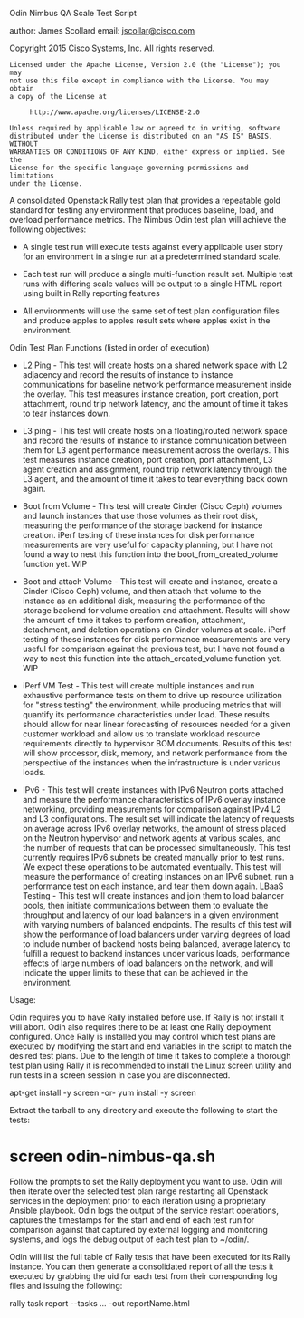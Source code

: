 Odin Nimbus QA Scale Test Script

author:  James Scollard
email:   jscollar@cisco.com

 Copyright 2015 Cisco Systems, Inc.  All rights reserved.

    Licensed under the Apache License, Version 2.0 (the "License"); you may
    not use this file except in compliance with the License. You may obtain
    a copy of the License at

         http://www.apache.org/licenses/LICENSE-2.0

    Unless required by applicable law or agreed to in writing, software
    distributed under the License is distributed on an "AS IS" BASIS, WITHOUT
    WARRANTIES OR CONDITIONS OF ANY KIND, either express or implied. See the
    License for the specific language governing permissions and limitations
    under the License.


A consolidated Openstack Rally test plan that provides a repeatable gold standard for testing any environment that produces baseline, load, and overload performance metrics.  The Nimbus Odin test plan will achieve the following objectives:

- A single test run will execute tests against every applicable user story for an environment in a single run at a predetermined standard scale.

- Each test run will produce a single multi-function result set.
Multiple test runs with differing scale values will be output to a single HTML report using built in Rally reporting features

- All environments will use the same set of test plan configuration files and produce apples to apples result sets where apples exist in the environment.

Odin Test Plan Functions (listed in order of execution)

- L2 Ping - This test will create hosts on a shared network space with L2 adjacency and record the results of instance to instance communications for baseline network performance measurement inside the overlay.  This test measures instance creation, port creation, port attachment, round trip network latency, and the amount of time it takes to tear instances down.

- L3 ping - This test will create hosts on a floating/routed network space and record the results of instance to instance communication between them for L3 agent performance measurement across the overlays.  This test measures instance creation, port creation, port attachment, L3 agent creation and assignment, round trip network latency through the L3 agent, and the amount of time it takes to tear everything back down again.

- Boot from Volume - This test will create Cinder (Cisco Ceph) volumes and launch instances that use those volumes as their root disk, measuring the performance of the storage backend for instance creation.  iPerf testing of these instances for disk performance measurements are very useful for capacity planning, but I have not found a way to nest this function into the boot_from_created_volume function yet.  WIP

- Boot and attach Volume - This test will create and instance, create a Cinder (Cisco Ceph) volume, and then attach that volume to the instance as an additional disk, measuring the performance of the storage backend for volume creation and attachment.  Results will show the amount of time it takes to perform creation, attachment, detachment, and deletion operations on Cinder volumes at scale. iPerf testing of these instances for disk performance measurements are very useful for comparison against the previous test, but I have not found a way to nest this function into the attach_created_volume function yet.  WIP

- iPerf VM Test - This test will create multiple instances and run exhaustive performance tests on them to drive up resource utilization for "stress testing" the environment, while producing metrics that will quantify its performance characteristics under load.  These results should allow for near linear forecasting of resources needed for a given customer workload and allow us to translate workload resource requirements directly to hypervisor BOM documents.  Results of this test will show processor, disk, memory, and network performance from the perspective of the instances when the infrastructure is under various loads.

- IPv6 - This test will create instances with IPv6 Neutron ports attached and measure the performance characteristics of IPv6 overlay instance networking, providing measurements for comparison against IPv4 L2 and L3 configurations.  The result set will indicate the latency of requests on average across IPv6 overlay networks, the amount of stress placed on the Neutron hypervisor and network agents at various scales, and the number of requests that can be processed simultaneously.  This test currently requires IPv6 subnets be created manually prior to test runs.  We expect these operations to be automated eventually.  This test will measure the performance of creating instances on an IPv6 subnet, run a performance test on each instance, and tear them down again.
LBaaS Testing - This test will create instances and join them to load balancer pools, then initiate communications between them to evaluate the throughput and latency of our load balancers in a given environment with varying numbers of balanced endpoints.  The results of this test will show the performance of load balancers under varying degrees of load to include number of backend hosts being balanced, average latency to fulfill a request to backend instances under various loads, performance effects of large numbers of load balancers on the network, and will indicate the upper limits to these that can be achieved in the environment.

Usage:

Odin requires you to have Rally installed before use.  If Rally is not install it will abort.  Odin also requires there to be at least one Rally deployment configured.  Once Rally is installed you may control which test plans are executed by modifying the start and end variables in the script to match the desired test plans.  Due to the length of time it takes to complete a thorough test plan using Rally it is recommended to install the Linux screen utility and run tests in a screen session in case you are disconnected.

apt-get install -y screen
-or-
yum install -y screen

Extract the tarball to any directory and execute the following to start the tests:

# screen odin-nimbus-qa.sh

Follow the prompts to set the Rally deployment you want to use.  Odin will then iterate over the selected test plan range restarting all Openstack services in the deployment prior to each iteration using a proprietary Ansible playbook.  Odin logs the output of the service restart operations, captures the timestamps for the start and end of each test run for comparison against that captured by external logging and monitoring systems, and logs the debug output of each test plan to ~/odin/.

Odin will list the full table of Rally tests that have been executed for its Rally instance.  You can then generate a consolidated report of all the tests it executed by grabbing the uid for each test from their corresponding log files and issuing the following:

rally task report --tasks <uid1> <uid2> ...<uid15> -out reportName.html


